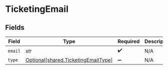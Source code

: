 # TicketingEmail


## Fields

| Field                                                                            | Type                                                                             | Required                                                                         | Description                                                                      |
| -------------------------------------------------------------------------------- | -------------------------------------------------------------------------------- | -------------------------------------------------------------------------------- | -------------------------------------------------------------------------------- |
| `email`                                                                          | *str*                                                                            | :heavy_check_mark:                                                               | N/A                                                                              |
| `type`                                                                           | [Optional[shared.TicketingEmailType]](../../models/shared/ticketingemailtype.md) | :heavy_minus_sign:                                                               | N/A                                                                              |